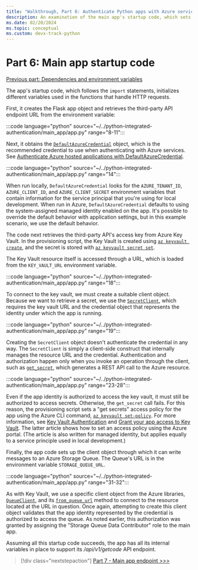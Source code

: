 ```yaml
---
title: "Walkthrough, Part 6: Authenticate Python apps with Azure services"
description: An examination of the main app's startup code, which sets up the DefaultAzureCredential object and client objects needed by the API endpoint.
ms.date: 02/20/2024
ms.topic: conceptual
ms.custom: devx-track-python
---
```


# Part 6: Main app startup code

[Previous part: Dependencies and environment variables](walkthrough-tutorial-authentication-05.md)

The app's startup code, which follows the `import` statements, initializes different variables used in the functions that handle HTTP requests.

First, it creates the Flask app object and retrieves the third-party API endpoint URL from the environment variable:

:::code language="python" source="~/../python-integrated-authentication/main_app/app.py" range="8-11":::

Next, it obtains the [`DefaultAzureCredential`](/python/api/azure-identity/azure.identity.defaultazurecredential
) object, which is the recommended credential to use when authenticating with Azure services. See [Authenticate Azure hosted applications with DefaultAzureCredential](./sdk/authentication-azure-hosted-apps.md).

:::code language="python" source="~/../python-integrated-authentication/main_app/app.py" range="14":::

When run locally, `DefaultAzureCredential` looks for the `AZURE_TENANT_ID`, `AZURE_CLIENT_ID`, and `AZURE_CLIENT_SECRET` environment variables that contain information for the service principal that you're using for local development. When run in Azure, `DefaultAzureCredential` defaults to using the system-assigned managed identity enabled on the app. It's possible to override the default behavior with application settings, but in this example scenario, we use the default behavior.

The code next retrieves the third-party API's access key from Azure Key Vault. In the provisioning script, the Key Vault is created using [`az keyvault create`](/cli/azure/keyvault#az-keyvault-create), and the secret is stored with [`az keyvault secret set`](/cli/azure/keyvault/secret#az-keyvault-secret-set).

The Key Vault resource itself is accessed through a URL, which is loaded from the `KEY_VAULT_URL` environment variable.

:::code language="python" source="~/../python-integrated-authentication/main_app/app.py" range="18":::

To connect to the key vault, we must create a suitable client object. Because we want to retrieve a secret, we use the [`SecretClient`](/python/api/azure-keyvault-secrets/azure.keyvault.secrets.secretclient), which requires the key vault URL and the credential object that represents the identity under which the app is running.

:::code language="python" source="~/../python-integrated-authentication/main_app/app.py" range="19":::

Creating the `SecretClient` object doesn't authenticate the credential in any way. The `SecretClient` is simply a client-side construct that internally manages the resource URL and the credential. Authentication and authorization happen only when you invoke an operation through the client, such as [`get_secret`](/python/api/azure-keyvault-secrets/azure.keyvault.secrets.secretclient#azure-keyvault-secrets-secretclient-get-secret), which generates a REST API call to the Azure resource.

:::code language="python" source="~/../python-integrated-authentication/main_app/app.py" range="23-28":::

Even if the app identity is authorized to access the key vault, it must still be authorized to access secrets.  Otherwise, the `get_secret` call fails. For this reason, the provisioning script sets a "get secrets" access policy for the app using the Azure CLI command, [`az keyvault set-policy`](/cli/azure/keyvault#az-keyvault-set-policy). For more information, see [Key Vault Authentication](/azure/key-vault/general/authentication) and [Grant your app access to Key Vault](/azure/key-vault/general/managed-identity#grant-your-app-access-to-key-vault). The latter article shows how to set an access policy using the Azure portal. (The article is also written for managed identity, but applies equally to a service principle used in local development.)

Finally, the app code sets up the client object through which it can write messages to an Azure Storage Queue. The Queue's URL is in the environment variable `STORAGE_QUEUE_URL`.

:::code language="python" source="~/../python-integrated-authentication/main_app/app.py" range="31-32":::

As with Key Vault, we use a specific client object from the Azure libraries, [`QueueClient`](/python/api/azure-storage-queue/azure.storage.queue.queueclient), and its [`from_queue_url`](/python/api/azure-storage-queue/azure.storage.queue.queueclient#azure-storage-queue-queueclient-from-queue-url) method to connect to the resource located at the URL in question. Once again, attempting to create this client object validates that the app identity represented by the credential is authorized to access the queue. As noted earlier, this authorization was granted by assigning the "Storage Queue Data Contributor" role to the main app.

Assuming all this startup code succeeds, the app has all its internal variables in place to support its */api/v1/getcode* API endpoint.

> [!div class="nextstepaction"]
> [Part 7 - Main app endpoint >>>](walkthrough-tutorial-authentication-07.md)